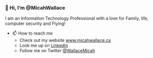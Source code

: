 ### 👋 Hi, I’m @MicahWallace

I am an Information Technology Professional with a love for Family, life, computer security and Flying!

- 📫 How to reach me
  -  Check out my website www.micahwallace.ca
  -  Look me up on [LinkedIn](https://ca.linkedin.com/in/wallacemicah)
  -  Follow me on Twitter [@WallaceMicah](https://twitter.com/WallaceMicah)
<!---
- 👀 I’m interested in ...
- 🌱 I’m currently learning ...
- 💞️ I’m looking to collaborate on ...
- 📫 How to reach me ...
--->

<!---
MicahWallace/MicahWallace is a ✨ special ✨ repository because its `README.md` (this file) appears on your GitHub profile.
You can click the Preview link to take a look at your changes.
--->
